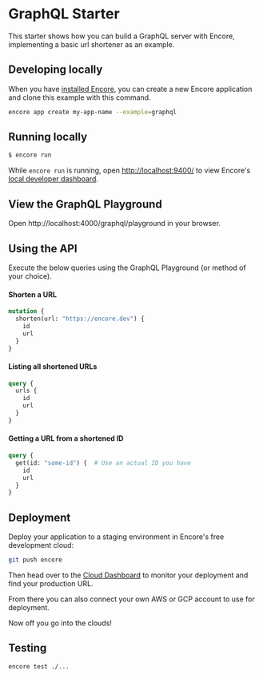 # GraphQL Starter

This starter shows how you can build a GraphQL server with Encore, implementing a basic url shortener as an example.

## Developing locally

When you have [installed Encore](https://encore.dev/docs/install), you can create a new Encore application and clone this example with this command.

```bash
encore app create my-app-name --example=graphql
```

## Running locally
```bash
$ encore run
```

While `encore run` is running, open <http://localhost:9400/> to view Encore's [local developer dashboard](https://encore.dev/docs/observability/dev-dash).

## View the GraphQL Playground
Open http://localhost:4000/graphql/playground in your browser.

## Using the API

Execute the below queries using the GraphQL Playground (or method of your choice).

#### Shorten a URL

```graphql
mutation {
  shorten(url: "https://encore.dev") {
    id
    url
  }
}
```

#### Listing all shortened URLs

```graphql
query {
  urls {
    id
    url
  }
}
```

#### Getting a URL from a shortened ID

```graphql
query {
  get(id: "some-id") {  # Use an actual ID you have
    id
    url
  }
}
```

## Deployment

Deploy your application to a staging environment in Encore's free development cloud:

```bash
git push encore
```

Then head over to the [Cloud Dashboard](https://app.encore.dev) to monitor your deployment and find your production URL.

From there you can also connect your own AWS or GCP account to use for deployment.

Now off you go into the clouds!

## Testing

```bash
encore test ./...
```